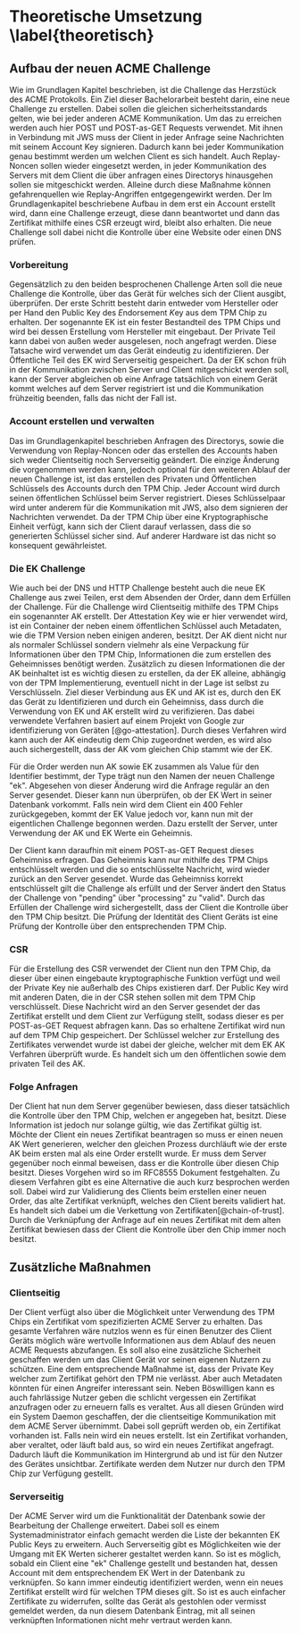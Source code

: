 <!-- Falls ich mehr schreiben möchte hier wäre ein gute Ort dafür -->
# Theoretische Umsetzung \label{theoretisch}
<!-- SCHRECK: (welches Konzept steckt dahinter, jeder Key hat einen Attestation Key, Protocol beschreibung, rekeying ) -->

<!-- was ich verstanden habe:
- jedes Keypair hat einen Attestation Key
- Account kann rekeyed werden, ob er das meinte weiß ich nicht
-->
## Aufbau der neuen ACME Challenge
Wie im Grundlagen Kapitel beschrieben, ist die Challenge das Herzstück des ACME Protokolls. Ein Ziel dieser Bachelorarbeit besteht darin, eine neue Challenge zu erstellen. Dabei sollen die gleichen sicherheitsstandards gelten, wie bei jeder anderen ACME Kommunikation. Um das zu erreichen werden auch hier POST und POST-as-GET Requests verwendet. Mit ihnen in Verbindung mit JWS muss der Client in jeder Anfrage seine Nachrichten mit seinem Account Key signieren. Dadurch kann bei jeder Kommunikation genau bestimmt werden um welchen Client es sich handelt. Auch Replay-Noncen sollen wieder eingesetzt werden, in jeder Kommunikation des Servers mit dem Client die über anfragen eines Directorys hinausgehen sollen sie mitgeschickt werden. Alleine durch diese Maßnahme können gefahrenquellen wie Replay-Angriffen entgegengewirkt werden. Der Im Grundlagenkapitel beschriebene Aufbau in dem erst ein Account erstellt wird, dann eine Challenge erzeugt, diese dann beantwortet und dann das Zertifikat mithilfe eines CSR erzeugt wird, bleibt also erhalten. Die neue Challenge soll dabei nicht die Kontrolle über eine Website oder einen DNS prüfen.

### Vorbereitung
Gegensätzlich zu den beiden besprochenen Challenge Arten soll die neue Challenge die Kontrolle, über das Gerät für welches sich der Client ausgibt, überprüfen. Der erste Schritt besteht darin entweder vom Hersteller oder per Hand den Public Key des *E*ndorsement *K*ey aus dem TPM Chip zu erhalten. Der sogenannte EK ist ein fester Bestandteil des TPM Chips und wird bei dessen Erstellung vom Hersteller mit eingebaut. Der Private Teil kann dabei von außen weder ausgelesen, noch angefragt werden. Diese Tatsache wird verwendet um das Gerät eindeutig zu identifizieren. Der Öffentliche Teil des EK wird Serverseitig gespeichert. Da der EK schon früh in der Kommunikation zwischen Server und Client mitgeschickt werden soll, kann der Server abgleichen ob eine Anfrage tatsächlich von einem Gerät kommt welches auf dem Server registriert ist und die Kommunikation frühzeitig beenden, falls das nicht der Fall ist.

### Account erstellen und verwalten
Das im Grundlagenkapitel beschrieben Anfragen des Directorys, sowie die Verwendung von Replay-Noncen oder das erstellen des Accounts haben sich weder Clientseitig noch Serverseitig geändert. Die einzige Änderung die vorgenommen werden kann, jedoch optional für den weiteren Ablauf der neuen Challenge ist, ist das erstellen des Privaten und Öffentlichen Schlüssels des Accounts durch den TPM Chip. Jeder Account wird durch seinen öffentlichen Schlüssel beim Server registriert. Dieses Schlüsselpaar wird unter anderem für die Kommunikation mit JWS, also dem signieren der Nachrichten verwendet. Da der TPM Chip über eine Kryptographische Einheit verfügt, kann sich der Client darauf verlassen, dass die so generierten Schlüssel sicher sind. Auf anderer Hardware ist das nicht so konsequent gewährleistet.

### Die EK Challenge
Wie auch bei der DNS und HTTP Challenge besteht auch die neue EK Challenge aus zwei Teilen, erst dem Absenden der Order, dann dem Erfüllen der Challenge.
Für die Challenge wird Clientseitig mithilfe des TPM Chips ein sogenannter AK erstellt. Der *A*ttestation *K*ey wie er hier verwendet wird, ist ein Container der neben einem öffentlichen Schlüssel auch Metadaten, wie die TPM Version neben einigen anderen, besitzt. Der AK dient nicht nur als normaler Schlüssel sondern vielmehr als eine Verpackung für Informationen über den TPM Chip, Informationen die zum erstellen des Geheimnisses benötigt werden. Zusätzlich zu diesen Informationen die der AK beinhaltet ist es wichtig diesen zu erstellen, da der EK alleine, abhängig von der TPM Implementierung, eventuell nicht in der Lage ist selbst zu Verschlüsseln. Ziel dieser Verbindung aus EK und AK ist es, durch den EK das Gerät zu Identifizieren und durch ein Geheimniss, dass durch die Verwendung von EK und AK erstellt wird zu verifizieren. Das dabei verwendete Verfahren basiert auf einem Projekt von Google zur identifizierung von Geräten [@go-attestation]. Durch dieses Verfahren wird kann auch der AK eindeutig dem Chip zugeordnet werden, es wird also auch sichergestellt, dass der AK vom gleichen Chip stammt wie der EK.

Für die Order werden nun AK sowie EK zusammen als Value für den Identifier bestimmt, der Type trägt nun den Namen der neuen Challenge "ek". Abgesehen von dieser Änderung wird die Anfrage regulär an den Server gesendet. Dieser kann nun überprüfen, ob der EK Wert in seiner Datenbank vorkommt. Falls nein wird dem Client ein 400 Fehler zurückgegeben, kommt der EK Value jedoch vor, kann nun mit der eigentlichen Challenge begonnen werden. Dazu erstellt der Server, unter Verwendung der AK und EK Werte ein Geheimnis.

Der Client kann daraufhin mit einem POST-as-GET Request dieses Geheimniss erfragen. Das Geheimnis kann nur mithilfe des TPM Chips entschlüsselt werden und die so entschlüsselte Nachricht, wird wieder zurück an den Server gesendet. Wurde das Geheimniss korrekt entschlüsselt gilt die Challenge als erfüllt und der Server ändert den Status der Challenge von "pending" über "processing" zu "valid". Durch das Erfüllen der Challenge wird sichergestellt, dass der Client die Kontrolle über den TPM Chip besitzt. Die Prüfung der Identität des Client Geräts ist eine Prüfung der Kontrolle über den entsprechenden TPM Chip.

### CSR
Für die Erstellung des CSR verwendet der Client nun den TPM Chip, da dieser über einen eingebaute kryptographische Funktion verfügt und weil der Private Key nie außerhalb des Chips existieren darf. Der Public Key wird mit anderen Daten, die in der CSR stehen sollen mit dem TPM Chip verschlüsselt. Diese Nachricht wird an den Server gesendet der das Zertifikat erstellt und dem Client zur Verfügung stellt, sodass dieser es per POST-as-GET Request abfragen kann. Das so erhaltene Zertifikat wird nun auf dem TPM Chip gespeichert. Der Schlüssel welcher zur
Erstellung des Zertifikates verwendet wurde ist dabei der gleiche, welcher mit dem EK AK Verfahren überprüft wurde. Es handelt sich um den öffentlichen sowie dem privaten Teil des AK.

### Folge Anfragen
Der Client hat nun dem Server gegenüber bewiesen, dass dieser tatsächlich die Kontrolle über den TPM Chip, welchen er angegeben hat, besitzt. Diese Information ist jedoch nur solange gültig, wie das Zertifikat gültig ist. Möchte der Client ein neues Zertifikat beantragen so muss er einen neuen AK Wert generieren, welcher den gleichen Prozess durchläuft wie der erste AK beim ersten mal als eine Order erstellt wurde. Er muss dem Server gegenüber noch einmal beweisen, dass er die Kontrolle über diesen Chip besitzt. Dieses Vorgehen wird so im RFC8555 Dokument festgehalten.
Zu diesem Verfahren gibt es eine Alternative die auch kurz besprochen werden soll. Dabei wird zur Validierung des Clients beim erstellen einer neuen Order, das alte Zertifikat verknüpft, welches den Client bereits validiert hat. Es handelt sich dabei um die Verkettung von Zertifikaten[@chain-of-trust]. Durch die Verknüpfung der Anfrage auf ein neues Zertifikat mit dem alten Zertifikat bewiesen dass der Client die Kontrolle über den Chip immer noch besitzt.

## Zusätzliche Maßnahmen
### Clientseitig
Der Client verfügt also über die Möglichkeit unter Verwendung des TPM Chips ein Zertifikat vom spezifizierten ACME Server zu erhalten. Das gesamte Verfahren wäre nutzlos wenn es für einen Benutzer des Client Geräts möglich wäre wertvolle Informationen aus dem Ablauf des neuen ACME Requests abzufangen. Es soll also eine zusätzliche Sicherheit geschaffen werden um das Client Gerät vor seinen eigenen Nutzern zu schützen. Eine dem entsprechende Maßnahme ist, dass der Private Key welcher zum Zertifikat gehört den TPM nie verlässt. Aber auch Metadaten könnten für einen Angreifer interessant sein. Neben Böswilligen kann es auch fahrlässige Nutzer geben die schlicht vergessen ein Zertifikat anzufragen oder zu erneuern falls es veraltet. Aus all diesen Gründen wird ein System Daemon geschaffen, der die clientseitige Kommunikation mit dem ACME Server übernimmt. Dabei soll geprüft werden ob, ein Zertifikat vorhanden ist. Falls nein wird ein neues erstellt. Ist ein Zertifikat vorhanden, aber veraltet, oder läuft bald aus, so wird ein neues Zertifikat angefragt. Dadurch läuft die Kommunikation im Hintergrund ab und ist für den Nutzer des Gerätes unsichtbar. Zertifikate werden dem Nutzer nur durch den TPM Chip zur Verfügung gestellt.

### Serverseitig
Der ACME Server wird um die Funktionalität der Datenbank sowie der Bearbeitung der Challenge erweitert. Dabei soll es einem Systemadministrator einfach gemacht werden die Liste der bekannten EK Public Keys zu erweitern. Auch Serverseitig gibt es Möglichkeiten wie der Umgang mit EK Werten sicherer gestaltet werden kann. So ist es möglich, sobald ein Client eine "ek" Challenge gestellt und bestanden hat, dessen Account mit dem entsprechendem EK Wert in der Datenbank zu verknüpfen. So kann immer eindeutig identifiziert werden, wenn ein neues Zertifikat erstellt wird für welchen TPM dieses gilt. So ist es auch einfacher Zertifikate zu widerrufen, sollte das Gerät als gestohlen oder vermisst gemeldet werden, da nun diesem Datenbank Eintrag, mit all seinen verknüpften Informationen nicht mehr vertraut werden kann.
